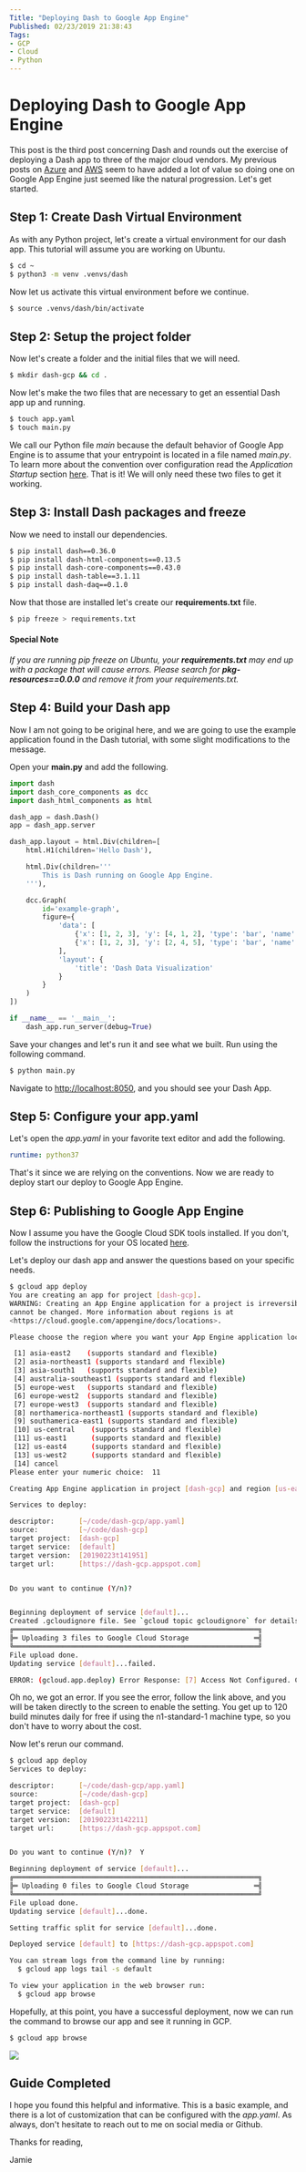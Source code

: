 ```yaml
---
Title: "Deploying Dash to Google App Engine"
Published: 02/23/2019 21:38:43
Tags: 
- GCP
- Cloud
- Python
---
```

# Deploying Dash to Google App Engine

This post is the third post concerning Dash and rounds out the exercise of deploying a Dash app to three of the major cloud vendors. My previous posts on [Azure](https://www.phillipsj.net/posts/deploying-dash-to-azure-app-service) and [AWS](https://www.phillipsj.net/posts/deploying-dash-to-elastic-beanstalk) seem to have added a lot of value so doing one on Google App Engine just seemed like the natural progression. Let's get started.

## Step 1: Create Dash Virtual Environment

As with any Python project, let's create a virtual environment for our dash app. This tutorial will assume you are working on Ubuntu.

```Bash
$ cd ~
$ python3 -m venv .venvs/dash
```

Now let us activate this virtual environment before we continue.

```Bash
$ source .venvs/dash/bin/activate
```

## Step 2: Setup the project folder

Now let's create a folder and the initial files that we will need.

```Bash
$ mkdir dash-gcp && cd .
```

Now let's make the two files that are necessary to get an essential Dash app up and running.

```Bash
$ touch app.yaml
$ touch main.py
```

We call our Python file *main* because the default behavior of Google App Engine is to assume that your entrypoint is located in a file named *main.py*. To learn more about the convention over configuration read the *Application Startup* section [here](https://cloud.google.com/appengine/docs/standard/python3/runtime). That is it! We will only need these two files to get it working.

## Step 3: Install Dash packages and freeze

Now we need to install our dependencies.

```Bash
$ pip install dash==0.36.0
$ pip install dash-html-components==0.13.5
$ pip install dash-core-components==0.43.0
$ pip install dash-table==3.1.11
$ pip install dash-daq==0.1.0
```

Now that those are installed let's create our **requirements.txt** file.

```Bash
$ pip freeze > requirements.txt
```

#### Special Note

*If you are running pip freeze on Ubuntu, your **requirements.txt** may end up with a package that will cause errors. Please search for **pkg-resources==0.0.0** and remove it from your requirements.txt.*

## Step 4: Build your Dash app

Now I am not going to be original here, and we are going to use the example application found in the Dash tutorial, with some slight modifications to the message.

Open your **main.py** and add the following.

```Python
import dash
import dash_core_components as dcc
import dash_html_components as html

dash_app = dash.Dash()
app = dash_app.server

dash_app.layout = html.Div(children=[
    html.H1(children='Hello Dash'),

    html.Div(children='''
        This is Dash running on Google App Engine.
    '''),

    dcc.Graph(
        id='example-graph',
        figure={
            'data': [
                {'x': [1, 2, 3], 'y': [4, 1, 2], 'type': 'bar', 'name': 'SF'},
                {'x': [1, 2, 3], 'y': [2, 4, 5], 'type': 'bar', 'name': u'Montréal'},
            ],
            'layout': {
                'title': 'Dash Data Visualization'
            }
        }
    )
])

if __name__ == '__main__':
    dash_app.run_server(debug=True)
```

Save your changes and let's run it and see what we built. Run using the following command.

```Bash
$ python main.py
```

Navigate to [http://localhost:8050](http://localhost:8050), and you should see your Dash App.

## Step 5: Configure your app.yaml

Let's open the *app.yaml* in your favorite text editor and add the following.

```YAML
runtime: python37
```

That's it since we are relying on the conventions. Now we are ready to deploy start our deploy to Google App Engine.

## Step 6: Publishing to Google App Engine

Now I assume you have the Google Cloud SDK tools installed. If you don't, follow the instructions for your OS located [here](https://cloud.google.com/sdk/docs/).

Let's deploy our dash app and answer the questions based on your specific needs.

```Bash
$ gcloud app deploy
You are creating an app for project [dash-gcp].
WARNING: Creating an App Engine application for a project is irreversible and the region
cannot be changed. More information about regions is at
<https://cloud.google.com/appengine/docs/locations>.

Please choose the region where you want your App Engine application located:

 [1] asia-east2    (supports standard and flexible)
 [2] asia-northeast1 (supports standard and flexible)
 [3] asia-south1   (supports standard and flexible)
 [4] australia-southeast1 (supports standard and flexible)
 [5] europe-west   (supports standard and flexible)
 [6] europe-west2  (supports standard and flexible)
 [7] europe-west3  (supports standard and flexible)
 [8] northamerica-northeast1 (supports standard and flexible)
 [9] southamerica-east1 (supports standard and flexible)
 [10] us-central    (supports standard and flexible)
 [11] us-east1      (supports standard and flexible)
 [12] us-east4      (supports standard and flexible)
 [13] us-west2      (supports standard and flexible)
 [14] cancel
Please enter your numeric choice:  11

Creating App Engine application in project [dash-gcp] and region [us-east1]....done.

Services to deploy:

descriptor:      [~/code/dash-gcp/app.yaml]
source:          [~/code/dash-gcp]
target project:  [dash-gcp]
target service:  [default]
target version:  [20190223t141951]
target url:      [https://dash-gcp.appspot.com]


Do you want to continue (Y/n)?  


Beginning deployment of service [default]...
Created .gcloudignore file. See `gcloud topic gcloudignore` for details.
╔════════════════════════════════════════════════════════════╗
╠═ Uploading 3 files to Google Cloud Storage                ═╣
╚════════════════════════════════════════════════════════════╝
File upload done.
Updating service [default]...failed.

ERROR: (gcloud.app.deploy) Error Response: [7] Access Not Configured. Cloud Build has not been used in project dash-gcp before or it is disabled. Enable it by visiting https://console.developers.google.com/apis/api/cloudbuild.googleapis.com/overview?project=dash-gcp then retry. If you enabled this API recently, wait a few minutes for the action to propagate to our systems and retry.
```

Oh no, we got an error. If you see the error, follow the link above, and you will be taken directly to the screen to enable the setting. You get up to 120 build minutes daily for free if using the n1-standard-1 machine type, so you don't have to worry about the cost.

Now let's rerun our command.

```Bash
$ gcloud app deploy
Services to deploy:

descriptor:      [~/code/dash-gcp/app.yaml]
source:          [~/code/dash-gcp]
target project:  [dash-gcp]
target service:  [default]
target version:  [20190223t142211]
target url:      [https://dash-gcp.appspot.com]


Do you want to continue (Y/n)?  Y

Beginning deployment of service [default]...
╔════════════════════════════════════════════════════════════╗
╠═ Uploading 0 files to Google Cloud Storage                ═╣
╚════════════════════════════════════════════════════════════╝
File upload done.
Updating service [default]...done.

Setting traffic split for service [default]...done.

Deployed service [default] to [https://dash-gcp.appspot.com]

You can stream logs from the command line by running:
  $ gcloud app logs tail -s default

To view your application in the web browser run:
  $ gcloud app browse
```

Hopefully, at this point, you have a successful deployment, now we can run the command to browse our app and see it running in GCP.

```Bash
$ gcloud app browse
```

![](/images/dash/dash-on-gcp.png)

## Guide Completed

I hope you found this helpful and informative. This is a basic example, and there is a lot of customization that can be configured with the *app.yaml*. As always, don't hesitate to reach out to me on social media or Github.

Thanks for reading,

Jamie
